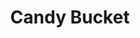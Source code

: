 ---
layout: item
raw_url: https://prdwebappstorage.blob.core.windows.net/kansaspattons/images/gallery-2009-10-31-2/img59463.jpg
thumb_url: https://prdwebappstorage.blob.core.windows.net/kansaspattons/images/gallery-2009-10-31-2/thumb_img59463.jpg
post: /kansaspattons/blog/2009/10/31/halloween.html
index: 18
title: Candy Bucket
---